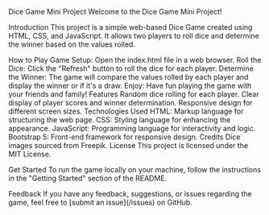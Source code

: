 Dice Game Mini Project
Welcome to the Dice Game Mini Project!

Introduction
This project is a simple web-based Dice Game created using HTML, CSS, and JavaScript. It allows two players to roll dice and determine the winner based on the values rolled.

How to Play
Game Setup: Open the index.html file in a web browser.
Roll the Dice: Click the "Refresh" button to roll the dice for each player.
Determine the Winner: The game will compare the values rolled by each player and display the winner or if it's a draw.
Enjoy: Have fun playing the game with your friends and family!
Features
Random dice rolling for each player.
Clear display of player scores and winner determination.
Responsive design for different screen sizes.
Technologies Used
HTML: Markup language for structuring the web page.
CSS: Styling language for enhancing the appearance.
JavaScript: Programming language for interactivity and logic.
Bootstrap 5: Front-end framework for responsive design.
Credits
Dice images sourced from Freepik.
License
This project is licensed under the MIT License.

Get Started
To run the game locally on your machine, follow the instructions in the "Getting Started" section of the README.

Feedback
If you have any feedback, suggestions, or issues regarding the game, feel free to [submit an issue](<repository-url>/issues) on GitHub.
